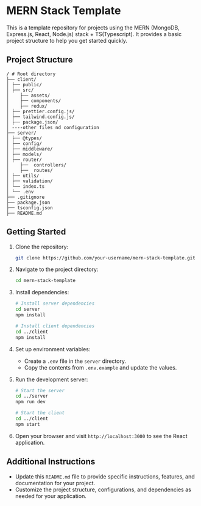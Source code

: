 # MERN Stack Template

This is a template repository for projects using the MERN (MongoDB, Express.js, React, Node.js) stack + TS(Typescript). It provides a basic project structure to help you get started quickly.

## Project Structure

```
/ # Root directory
├── client/    
│ ├── public/   
│ ├── src/   
│    ├── assets/   
│    ├── components/   
│    ├── redux/   
│ ├── prettier.config.js/      
│ ├── tailwind.config.js/      
│ ├── package.json/      
│ ----other files nd configuration  
├── server/     
│ ├── @types/   
│ ├── config/
│ ├── middleware/ 
│ ├── models/  
│ ├── router/ 
│    ├──  controllers/
│    ├──  routes/
│ ├── utils/ 
│ ├── validation/  
│ └── index.ts 
│ └── .env 
├── .gitignore 
├── package.json 
├── tsconfig.json 
├── README.md 

````

## Getting Started

1. Clone the repository:

   ```bash
   git clone https://github.com/your-username/mern-stack-template.git

2. Navigate to the project directory:

   ```bash
   cd mern-stack-template
   ```

3. Install dependencies:

   ```bash
   # Install server dependencies
   cd server
   npm install

   # Install client dependencies
   cd ../client
   npm install
   ```

4. Set up environment variables:

   - Create a `.env` file in the `server` directory.
   - Copy the contents from `.env.example` and update the values.

5. Run the development server:

   ```bash
   # Start the server
   cd ../server
   npm run dev

   # Start the client
   cd ../client
   npm start
   ```

6. Open your browser and visit `http://localhost:3000` to see the React application.

## Additional Instructions

- Update this `README.md` file to provide specific instructions, features, and documentation for your project.
- Customize the project structure, configurations, and dependencies as needed for your application.

